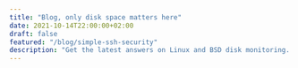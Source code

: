```yaml
---
title: "Blog, only disk space matters here"
date: 2021-10-14T22:00:00+02:00
draft: false
featured: "/blog/simple-ssh-security"
description: "Get the latest answers on Linux and BSD disk monitoring. Learn how to prevent server downtime."
---
```

